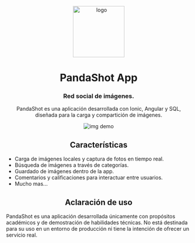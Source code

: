 <div align="center">
  
<img src="https://i.imgur.com/2wAjlkO.png" alt="logo" title="logo" width="140"/>

# PandaShot App

### Red social de imágenes.
PandaShot es una aplicación desarrollada con Ionic, Angular y SQL, diseñada para la carga y compartición de imágenes.

<img src="https://cayssa.s-ul.eu/c5uZaF3R" alt="img demo" title="img demo"/>

## Características

<div align="left">

* Carga de imágenes locales y captura de fotos en tiempo real.
* Búsqueda de imágenes a través de categorías.
* Guardado de imágenes dentro de la app.
* Comentarios y calificaciones para interactuar entre usuarios.
* Mucho mas...

</div>

## Aclaración de uso

<div align="left">
PandaShot es una aplicación desarrollada únicamente con propósitos académicos y de demostración de habilidades técnicas. No está destinada para su uso en un entorno de producción ni tiene la intención de ofrecer un servicio real.
</div>

</div>
